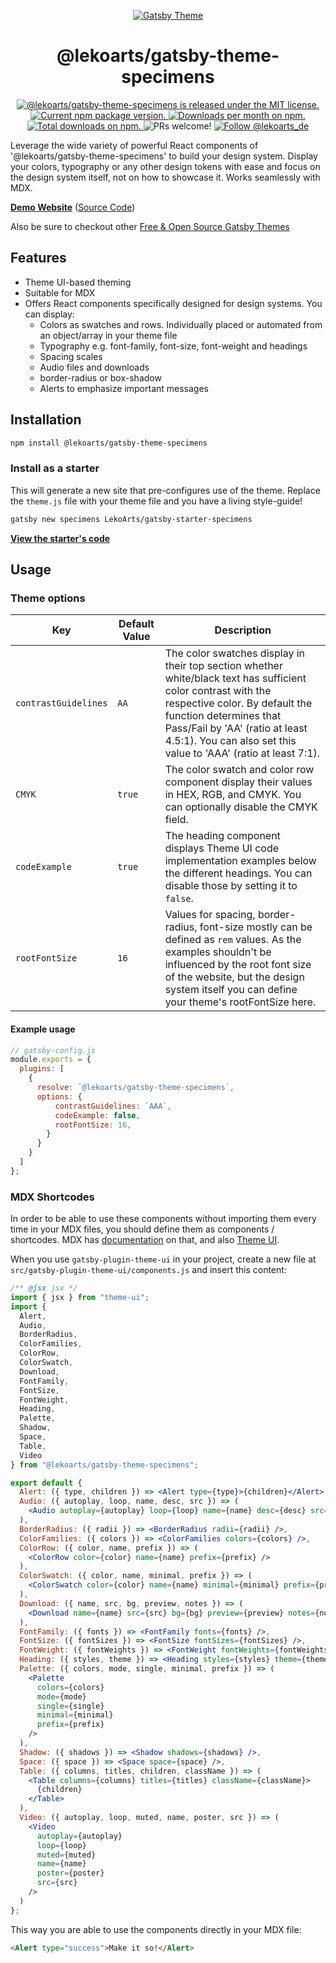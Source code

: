 <p align="center">
  <a href="https://themes.lekoarts.de">
    <img alt="Gatsby Theme" src="https://img.lekoarts.de/gatsby/gatsby-themes-illustration.png" />
  </a>
</p>
<h1 align="center">
  @lekoarts/gatsby-theme-specimens
</h1>

<p align="center">
  <a href="https://github.com/LekoArts/gatsby-themes/blob/master/LICENSE">
    <img src="https://img.shields.io/badge/license-MIT-blue.svg" alt="@lekoarts/gatsby-theme-specimens is released under the MIT license." />
  </a>
  <a href="https://www.npmjs.org/package/@lekoarts/gatsby-theme-specimens">
    <img src="https://img.shields.io/npm/v/@lekoarts/gatsby-theme-specimens.svg" alt="Current npm package version." />
  </a>
  <a href="https://npmcharts.com/compare/@lekoarts/gatsby-theme-specimens?minimal=true">
    <img src="https://img.shields.io/npm/dm/@lekoarts/gatsby-theme-specimens.svg" alt="Downloads per month on npm." />
  </a>
  <a href="https://npmcharts.com/compare/@lekoarts/gatsby-theme-specimens?minimal=true">
    <img src="https://img.shields.io/npm/dt/@lekoarts/gatsby-theme-specimens.svg" alt="Total downloads on npm." />
  </a>
  <img src="https://img.shields.io/badge/PRs-welcome-brightgreen.svg" alt="PRs welcome!" />
  <a href="https://twitter.com/intent/follow?screen_name=lekoarts_de">
      <img src="https://img.shields.io/twitter/follow/lekoarts_de.svg?label=Follow%20@lekoarts_de" alt="Follow @lekoarts_de" />
    </a>
</p>

Leverage the wide variety of powerful React components of '@lekoarts/gatsby-theme-specimens' to build your design system. Display your colors, typography or any other design tokens with ease and focus on the design system itself, not on how to showcase it. Works seamlessly with MDX.

[**Demo Website**](https://specimens.lekoarts.de) ([Source Code](https://github.com/LekoArts/gatsby-starter-specimens))

Also be sure to checkout other [Free & Open Source Gatsby Themes](https://themes.lekoarts.de)

## Features

- Theme UI-based theming
- Suitable for MDX
- Offers React components specifically designed for design systems. You can display:
  - Colors as swatches and rows. Individually placed or automated from an object/array in your theme file
  - Typography e.g. font-family, font-size, font-weight and headings
  - Spacing scales
  - Audio files and downloads
  - border-radius or box-shadow
  - Alerts to emphasize important messages

## Installation

```sh
npm install @lekoarts/gatsby-theme-specimens
```

### Install as a starter

This will generate a new site that pre-configures use of the theme. Replace the `theme.js` file with your theme file and you have a living style-guide!

```sh
gatsby new specimens LekoArts/gatsby-starter-specimens
```

[**View the starter's code**](https://github.com/LekoArts/gatsby-starter-specimens)

## Usage

### Theme options

| Key                  | Default Value | Description                                                                                                                                                                                                                                                                    |
| -------------------- | ------------- | ------------------------------------------------------------------------------------------------------------------------------------------------------------------------------------------------------------------------------------------------------------------------------ |
| `contrastGuidelines` | `AA`          | The color swatches display in their top section whether white/black text has sufficient color contrast with the respective color. By default the function determines that Pass/Fail by 'AA' (ratio at least 4.5:1). You can also set this value to 'AAA' (ratio at least 7:1). |
| `CMYK`               | `true`        | The color swatch and color row component display their values in HEX, RGB, and CMYK. You can optionally disable the CMYK field.                                                                                                                                                |
| `codeExample`        | `true`        | The heading component displays Theme UI code implementation examples below the different headings. You can disable those by setting it to `false`.                                                                                                                             |
| `rootFontSize`       | `16`          | Values for spacing, border-radius, font-size mostly can be defined as `rem` values. As the examples shouldn't be influenced by the root font size of the website, but the design system itself you can define your theme's rootFontSize here.                                  |

#### Example usage

```js
// gatsby-config.js
module.exports = {
  plugins: [
    {
      resolve: `@lekoarts/gatsby-theme-specimens`,
      options: {
          contrastGuidelines: `AAA`,
          codeExample: false,
          rootFontSize: 16,
        }
      }
    }
  ]
};
```

### MDX Shortcodes

In order to be able to use these components without importing them every time in your MDX files, you should define them as components / shortcodes. MDX has [documentation](https://mdxjs.com/blog/shortcodes/) on that, and also [Theme UI](https://theme-ui.com/gatsby-plugin#components).

When you use `gatsby-plugin-theme-ui` in your project, create a new file at `src/gatsby-plugin-theme-ui/components.js` and insert this content:

```jsx
/** @jsx jsx */
import { jsx } from "theme-ui";
import {
  Alert,
  Audio,
  BorderRadius,
  ColorFamilies,
  ColorRow,
  ColorSwatch,
  Download,
  FontFamily,
  FontSize,
  FontWeight,
  Heading,
  Palette,
  Shadow,
  Space,
  Table,
  Video
} from "@lekoarts/gatsby-theme-specimens";

export default {
  Alert: ({ type, children }) => <Alert type={type}>{children}</Alert>,
  Audio: ({ autoplay, loop, name, desc, src }) => (
    <Audio autoplay={autoplay} loop={loop} name={name} desc={desc} src={src} />
  ),
  BorderRadius: ({ radii }) => <BorderRadius radii={radii} />,
  ColorFamilies: ({ colors }) => <ColorFamilies colors={colors} />,
  ColorRow: ({ color, name, prefix }) => (
    <ColorRow color={color} name={name} prefix={prefix} />
  ),
  ColorSwatch: ({ color, name, minimal, prefix }) => (
    <ColorSwatch color={color} name={name} minimal={minimal} prefix={prefix} />
  ),
  Download: ({ name, src, bg, preview, notes }) => (
    <Download name={name} src={src} bg={bg} preview={preview} notes={notes} />
  ),
  FontFamily: ({ fonts }) => <FontFamily fonts={fonts} />,
  FontSize: ({ fontSizes }) => <FontSize fontSizes={fontSizes} />,
  FontWeight: ({ fontWeights }) => <FontWeight fontWeights={fontWeights} />,
  Heading: ({ styles, theme }) => <Heading styles={styles} theme={theme} />,
  Palette: ({ colors, mode, single, minimal, prefix }) => (
    <Palette
      colors={colors}
      mode={mode}
      single={single}
      minimal={minimal}
      prefix={prefix}
    />
  ),
  Shadow: ({ shadows }) => <Shadow shadows={shadows} />,
  Space: ({ space }) => <Space space={space} />,
  Table: ({ columns, titles, children, className }) => (
    <Table columns={columns} titles={titles} className={className}>
      {children}
    </Table>
  ),
  Video: ({ autoplay, loop, muted, name, poster, src }) => (
    <Video
      autoplay={autoplay}
      loop={loop}
      muted={muted}
      name={name}
      poster={poster}
      src={src}
    />
  )
};
```

This way you are able to use the components directly in your MDX file:

```md
<Alert type="success">Make it so!</Alert>
```
